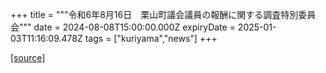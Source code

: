 +++
title = """令和6年8月16日　栗山町議会議員の報酬に関する調査特別委員会"""
date = 2024-08-08T15:00:00.000Z
expiryDate = 2025-01-03T11:16:09.478Z
tags = ["kuriyama","news"]
+++


[[source]](https://www.town.kuriyama.hokkaido.jp/site/gikai/28453.html)
